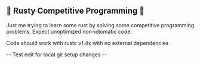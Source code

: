 🦀 Rusty Competitive Programming 🦀
---

Just me trying to learn some rust by solving some competitive
programming problems. Expect unoptimized non-idiomatic code.

Code should work with rustc v1.4x with no external dependencies

-- Test edit for local git setup changes --

